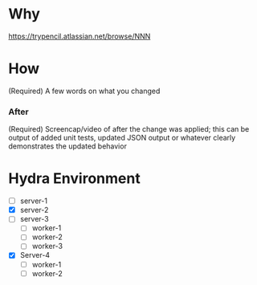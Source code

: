 # Why

https://trypencil.atlassian.net/browse/NNN

# How

(Required) A few words on what you changed

### After

(Required) Screencap/video of after the change was applied; this can be output of added unit tests, updated JSON output or whatever clearly demonstrates the updated behavior


# Hydra Environment 

- [ ] server-1
- [x] server-2
- [ ] server-3
    - [ ] worker-1                    
    - [ ] worker-2           
    - [ ] worker-3    
- [x] Server-4
    - [ ] worker-1                    
    - [ ] worker-2
